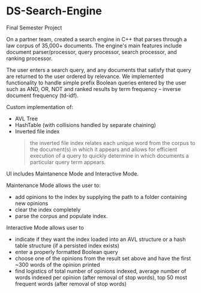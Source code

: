 # DS-Search-Engine
Final Semester Project

On a partner team, created a search engine in C++ that parses through a law corpus of 35,000+ documents. 
The engine's main features include document parser/processor, query processor, search processor, and ranking processor.

The user enters a search query, and any documents that satisfy that query are returned to the user ordered by relevance.
We implemented functionality to handle simple prefix Boolean queries entered by the user such as AND, OR, NOT and ranked results by term frequency – inverse document frequency (td-idf).


Custom implementation of:
  - AVL Tree
  - HashTable (with collisions handled by separate chaining)
  - Inverted file index
      > the inverted file index relates each unique word from the corpus to the document(s) in which it appears and allows for         efficient execution of a query to quickly determine in which documents a particular query term appears.


UI includes Maintanence Mode and Interactive Mode. 

Maintenance Mode allows the user to:
  - add opinions to the index by supplying the path to a folder containing new opinions    
  - clear the index completely
  - parse the corpus and populate index.

Interactive Mode allows user to
  - indicate if they want the index loaded into an AVL structure or a hash table structure (if a persisted index exists)
  - enter a properly formatted Boolean query
  - choose one of the opinions from the result set above and have the first ~300 words of the opinion printed
  - find logistics of total number of opinions indexed, average number of words indexed per opinion (after removal of stop         words), top 50 most frequent words (after removal of stop words)

